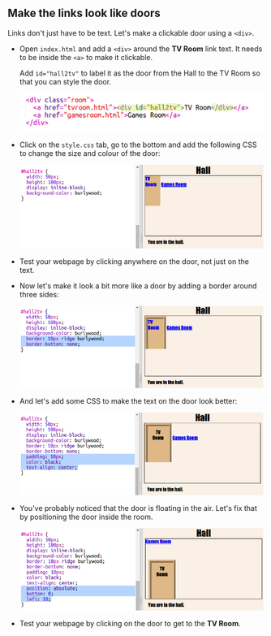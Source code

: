 ## Make the links look like doors

Links don't just have to be text. Let's make a clickable door using a `<div>`.

+ Open `index.html` and add a `<div>` around the **TV Room** link text. It needs to be inside the `<a>` to make it clickable.
    
    Add `id="hall2tv"` to label it as the door from the Hall to the TV Room so that you can style the door.
    
    ![スクリーンショット](images/rooms-tvroom-div.png)

+ Click on the `style.css` tab, go to the bottom and add the following CSS to change the size and colour of the door:
    
    ![スクリーンショット](images/rooms-door-css1.png)

+ Test your webpage by clicking anywhere on the door, not just on the text.

+ Now let's make it look a bit more like a door by adding a border around three sides:
    
    ![スクリーンショット](images/rooms-door-css2.png)

+ And let's add some CSS to make the text on the door look better:
    
    ![スクリーンショット](images/rooms-door-css3.png)

+ You've probably noticed that the door is floating in the air. Let's fix that by positioning the door inside the room.
    
    ![スクリーンショット](images/rooms-door-position.png)

+ Test your webpage by clicking on the door to get to the **TV Room**.